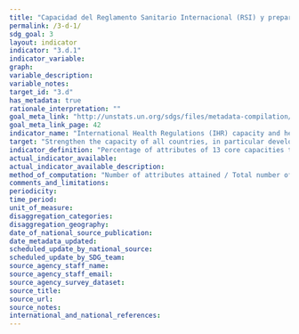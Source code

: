 ```yaml
---
title: "Capacidad del Reglamento Sanitario Internacional (RSI) y preparación para emergencias de salud"
permalink: /3-d-1/
sdg_goal: 3
layout: indicator
indicator: "3.d.1"
indicator_variable: 
graph: 
variable_description: 
variable_notes: 
target_id: "3.d"
has_metadata: true
rationale_interpretation: ""
goal_meta_link: "http://unstats.un.org/sdgs/files/metadata-compilation/Metadata-Goal-3.pdf"
goal_meta_link_page: 42
indicator_name: "International Health Regulations (IHR) capacity and health emergency preparedness"
target: "Strengthen the capacity of all countries, in particular developing countries, for early warning, risk reduction and management of national and global health risks."
indicator_definition: "Percentage of attributes of 13 core capacities that have been attained at a specific point in time. The 13 core capacities are: (1) National legislation, policy and financing; (2) Coordination and National Focal Point communications; (3) Surveillance; (4) Response; (5) Preparedness; (6) Risk communication; (7) Human resources; (8) Laboratory; (9) Points of entry; (10) Zoonotic events; (11) Food safety; (12) Chemical events; (13) Radionuclear emergencies."
actual_indicator_available: 
actual_indicator_available_description: 
method_of_computation: "Number of attributes attained / Total number of attributes Method of measurement t Based on a set of attributes of 13 core capacities from a standard WHO instrument."
comments_and_limitations: 
periodicity: 
time_period: 
unit_of_measure: 
disaggregation_categories: 
disaggregation_geography: 
date_of_national_source_publication: 
date_metadata_updated: 
scheduled_update_by_national_source: 
scheduled_update_by_SDG_team: 
source_agency_staff_name: 
source_agency_staff_email: 
source_agency_survey_dataset: 
source_title: 
source_url: 
source_notes: 
international_and_national_references: 
---
```


